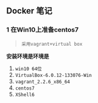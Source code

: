 ## Docker 笔记

### 1 在Win10上准备centos7

> `采用vagrant+virtual box`

**安装环境是环境是**

1. `win10 64位`
2. `VirtualBox-6.0.12-133076-Win`
3. `vagrant_2.2.6_x86_64`
4. `centos7`
5. `XShell6`